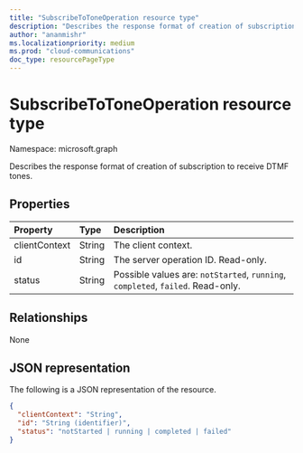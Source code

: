 ```yaml
--- 
title: "SubscribeToToneOperation resource type"
description: "Describes the response format of creation of subscription to receive DTMF tones."
author: "ananmishr"
ms.localizationpriority: medium
ms.prod: "cloud-communications"
doc_type: resourcePageType
---
```


# SubscribeToToneOperation resource type

Namespace: microsoft.graph

Describes the response format of creation of subscription to receive DTMF tones.

## Properties

| Property                       | Type                        | Description                                                                                                                                       |
| :----------------------------- | :---------------------------| :-------------------------------------------------------------------------------------------------------------------------------------------------|
| clientContext                  | String                      | The client context.                                                                                                                               |
| id                             | String                      | The server operation ID. Read-only.                                                                                             |
| status                         | String                      | Possible values are: `notStarted`, `running`, `completed`, `failed`. Read-only.                                                 |

## Relationships
None

## JSON representation

The following is a JSON representation of the resource.

<!-- {
  "blockType": "resource",
  "optionalProperties": [

  ],
  "@odata.type": "microsoft.graph.subscribeToToneOperation"
}-->
```json
{
  "clientContext": "String",
  "id": "String (identifier)",
  "status": "notStarted | running | completed | failed"
}
```

<!-- uuid: 8fcb5dbc-d5aa-4681-8e31-b001d5168d79
2015-10-25 14:57:30 UTC -->
<!-- {
  "type": "#page.annotation",
  "description": "subscribeToToneOperation resource",
  "keywords": "",
  "section": "documentation",
  "tocPath": ""
}-->

